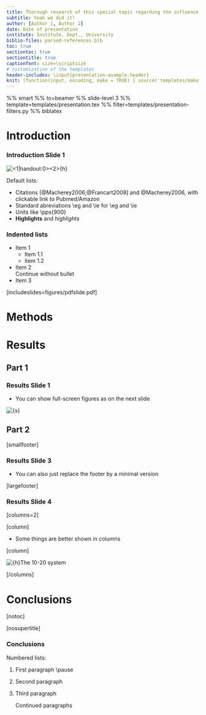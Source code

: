 ```yaml
---
title: Thorough research of this special topic regarding the influence of various factors
subtitle: Yeah we did it!
author: [Author 1, Author 2]
date: Date of presentation
institute: Institute, Dept., University
biblio-files: parsed-references.bib
toc: true
sectiontoc: true
sectiontitle: true
captionfont: size=\scriptsize
# customization of the templates
header-includes: \input{presentation-example.header}
knit: (function(input, encoding, make = TRUE) { source('templates/makefile-renderer.R', local = TRUE) })
---
```


%% smart
%% to=beamer
%% slide-level 3
%% template=templates/presentation.tex
%% filter=templates/presentation-filters.py
%% biblatex

# Introduction

### Introduction Slide 1

<!--Show the first figure on the first slide, and the second on the second.
    When in handout mode (last parameter) where everything is normally shown on
    one slide, hide the first figure by setting its slide number to zero -->
![<1|handout:0><2>{h}](presentation-examplefig,presentation-examplefig-magenta)

<!-- Comments -->

Default lists:

- Citations [@Macherey2006;@Francart2008] and @Macherey2006, with clickable link to Pubmed/Amazon
- Standard abreviations \\eg and \\ie for \eg and \ie
- Units like \pps{900}
- **Highlights** and *highlights*

### Indented lists

- Item 1
    - Item 1.1
    - item 1.2
- Item 2 \
  Continue without bullet
- Item 3


[includeslides=figures/pdfslide.pdf]

# Methods

# Results

## Part 1

### Results Slide 1

- You can show full-screen figures as on the next slide

![{s}](presentation-examplefig-electrodes)

## Part 2

[smallfooter]

### Results Slide 3

- You can also just replace the footer by a minimal version

[largefooter]

### Results Slide 4

[columns=2]

[column]

- Some things are better shown in columns

[column]

![{h}The 10-20 system](presentation-examplefig-electrodes)

[/columns]

# Conclusions

[notoc]

[nosupertitle]

### Conclusions

Numbered lists:

1.  First paragraph \pause
2.  Second paragraph
3.  Third paragraph

    Continued paragraphs
